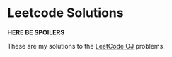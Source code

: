 # Leetcode Solutions

**HERE BE SPOILERS**

These are my solutions to the [LeetCode OJ](https://oj.leetcode.com/) problems.

